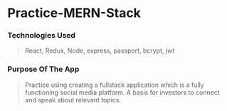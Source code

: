 # Practice-MERN-Stack

### Technologies Used

>React, Redux, Node, express, passport, bcrypt, jwt

### Purpose Of The App

>Practice using creating a fullstack application which is a fully functioning social media platform. A basis for investors to connect and speak about relevant topics.

